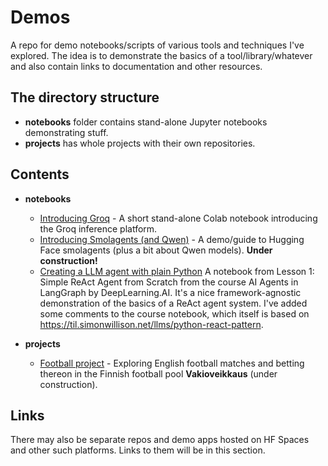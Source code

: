 # Demos
A repo for demo notebooks/scripts of various tools and techniques I've explored. The idea is to demonstrate the basics of a tool/library/whatever and also contain links to documentation and other resources.

## The directory structure
- **notebooks** folder contains stand-alone Jupyter notebooks demonstrating stuff.
- **projects** has whole projects with their own repositories.

## Contents

- **notebooks**
    - [Introducing Groq](Groq_demo.ipynb) - A short stand-alone Colab notebook introducing the Groq inference platform.
    - [Introducing Smolagents (and Qwen)](smolagents_demo.ipynb) - A demo/guide to Hugging Face smolagents (plus a bit about Qwen models). **Under construction!**
    - [Creating a LLM agent with plain Python](LLM_agent_with_plain_Python.ipynb) A notebook from Lesson 1: Simple ReAct Agent from Scratch from the course AI Agents in LangGraph by DeepLearning.AI. It's a nice framework-agnostic demonstration of the basics of a ReAct agent system. I've added some comments to the course notebook, which itself is based on https://til.simonwillison.net/llms/python-react-pattern.

- **projects**
    - [Football project](https://github.com/PetteriMoilanen/FootieProject) - Exploring English football matches and betting thereon in the Finnish football pool **Vakioveikkaus** (under construction).

## Links

There may also be separate repos and demo apps hosted on HF Spaces and other such platforms. Links to them will be in this section.
